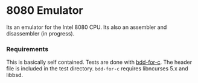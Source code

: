 # 8080 Emulator

Its an emulator for the Intel 8080 CPU. Its also an assembler and disassembler (in progress).

### Requirements 
This is basically self contained. Tests are done with [bdd-for-c](https://github.com/grassator/bdd-for-c). The header file is included in the test directory. `bdd-for-c` requires libncurses 5.x and libbsd.
